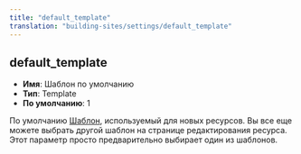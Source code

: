 ```yaml
---
title: "default_template"
translation: "building-sites/settings/default_template"
---
```


## default_template

-   **Имя**: Шаблон по умолчанию
-   **Тип**: Template
-   **По умолчанию**: 1

По умолчанию [Шаблон](building-sites/elements/templates "Templates"), используемый для новых ресурсов. Вы все еще можете выбрать другой шаблон на странице редактирования ресурса. Этот параметр просто предварительно выбирает один из шаблонов.

